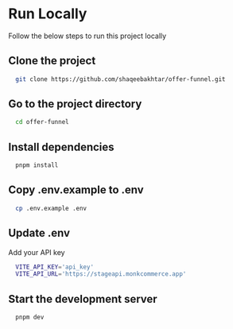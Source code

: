 # Run Locally

Follow the below steps to run this project locally

## Clone the project

```bash
  git clone https://github.com/shaqeebakhtar/offer-funnel.git
```

## Go to the project directory

```bash
  cd offer-funnel
```

## Install dependencies

```bash
  pnpm install
```

## Copy .env.example to .env

```bash
  cp .env.example .env
```

## Update .env

Add your API key

```bash
  VITE_API_KEY='api_key'
  VITE_API_URL='https://stageapi.monkcommerce.app'
```

## Start the development server

```bash
  pnpm dev
```
